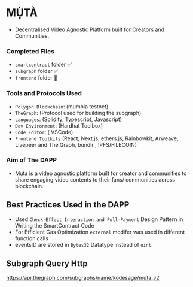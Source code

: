# MỤ̀TÀ

- Decentralised Video Agnostic Platform built for Creators and Communities. 

### Completed Files
- `smartcontract` folder ✅
- `subgraph` folder ✅
- `frontend` folder  🚧

### Tools and Protocols Used
- `Polygon Blockchain`: (mumbia testnet)
- `TheGraph`: (Protocol used for building the subgraph)
- `Languages`: (Solidity, Typescript, Javascript)
- `Dev Environment`: (Hardhat Toolbox)
- `Code Editor`: ( VSCode)
- `Frontend Toolkits` (React, Next.js, ethers.js, Rainbowkit, Arweave, Livepeer and The Graph, bundlr , IPFS/FILECOIN)


### Aim of The DAPP
 - Muta is a video agnostic platform built for creator and communities to share engaging video contents to their fans/ communities across blockchain.
 
## Best Practices Used in the DAPP

- Used `Check-Effect Interaction and Pull-Payment` Design Pattern in Writing the SmartContract Code
- For Efficient Gas Optimization `external` modifer was used in different function calls
- eventsID are stored in `Bytes32` Datatype instead of `uint`.


## Subgraph Query Http
https://api.thegraph.com/subgraphs/name/kodesage/muta_v2
